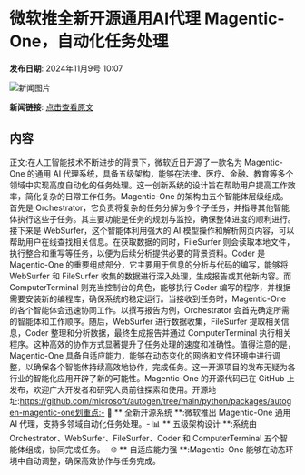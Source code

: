 # ​微软推全新开源通用AI代理 Magentic-One，自动化任务处理

**发布日期**: 2024年11月9号 10:07

![新闻图片](https://upload.chinaz.com/2024/1109/6386674358586752643801289.png)

**新闻链接**: [点击查看原文](https://www.aibase.com/zh/news/13109)

## 内容

正文:在人工智能技术不断进步的背景下，微软近日开源了一款名为 Magentic-One 的通用 AI 代理系统，具备五级架构，能够在法律、医疗、金融、教育等多个领域中实现高度自动化的任务处理。这一创新系统的设计旨在帮助用户提高工作效率，简化复杂的日常工作任务。Magentic-One 的架构由五个智能体层级组成。首先是 Orchestrator，它负责将复杂的任务分解为多个子任务，并指导其他智能体执行这些子任务。其主要功能是任务的规划与监控，确保整体进度的顺利进行。接下来是 WebSurfer，这个智能体利用强大的 AI 模型操作和解析网页内容，可以帮助用户在线查找相关信息。在获取数据的同时，FileSurfer 则会读取本地文件，执行整合和重写等任务，以便为后续分析提供必要的背景资料。Coder 是 Magentic-One 的重要组成部分，它主要用于信息的分析与代码的编写，能够将 WebSurfer 和 FileSurfer 收集的数据进行深入处理，生成报告或其他新内容。而 ComputerTerminal 则充当控制台的角色，能够执行 Coder 编写的程序，并根据需要安装新的编程库，确保系统的稳定运行。当接收到任务时，Magentic-One 的各个智能体会迅速协同工作。以撰写报告为例，Orchestrator 会首先确定所需的智能体和工作顺序。随后，WebSurfer 进行数据收集，FileSurfer 提取相关信息，Coder 整理和分析数据，最终生成报告并通过 ComputerTerminal 执行相关程序。这种高效的协作方式显著提升了任务处理的速度和准确性。值得注意的是，Magentic-One 具备自适应能力，能够在动态变化的网络和文件环境中进行调整，以确保各个智能体持续高效地协作，完成任务。这一开源项目的发布无疑为各行业的智能化应用开辟了新的可能性。Magentic-One 的开源代码已在 GitHub 上发布，欢迎广大开发者和研究人员前往探索和使用。开源地址:https://github.com/microsoft/autogen/tree/main/python/packages/autogen-magentic-one划重点:- 🚀 ** 全新开源系统 **:微软推出 Magentic-One 通用 AI 代理，支持多领域自动化任务处理。- 📊 ** 五级架构设计 **:系统由 Orchestrator、WebSurfer、FileSurfer、Coder 和 ComputerTerminal 五个智能体组成，协同完成任务。- 🌐 ** 自适应能力强 **:Magentic-One 能够在动态环境中自动调整，确保高效协作与任务完成。
